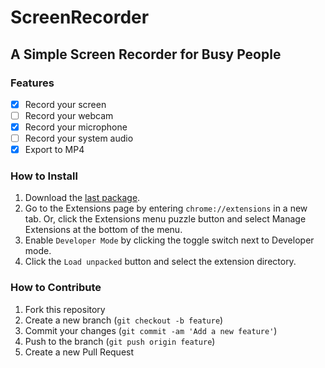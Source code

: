 # ScreenRecorder

## A Simple Screen Recorder for Busy People

### Features

- [x] Record your screen
- [ ] Record your webcam
- [x] Record your microphone
- [ ] Record your system audio
- [X] Export to MP4

### How to Install

1. Download the [last package](https://github.com/wilfison/screen-recorder/releases).
2. Go to the Extensions page by entering `chrome://extensions` in a new tab. Or, click the Extensions menu puzzle button and select Manage Extensions at the bottom of the menu.
3. Enable `Developer Mode` by clicking the toggle switch next to Developer mode.
4. Click the `Load unpacked` button and select the extension directory.

### How to Contribute

1. Fork this repository
2. Create a new branch (`git checkout -b feature`)
3. Commit your changes (`git commit -am 'Add a new feature'`)
4. Push to the branch (`git push origin feature`)
5. Create a new Pull Request
